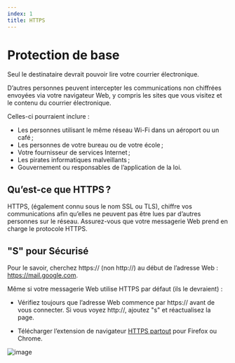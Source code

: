 ```yaml
---
index: 1
title: HTTPS
---
```

# Protection de base

Seul le destinataire devrait pouvoir lire votre courrier électronique.

D’autres personnes peuvent intercepter les communications non chiffrées envoyées via votre navigateur Web, y compris les sites que vous visitez et le contenu du courrier électronique.

Celles-ci pourraient inclure :

*   Les personnes utilisant le même réseau Wi-Fi dans un aéroport ou un café ;
*   Les personnes de votre bureau ou de votre école ;
*   Votre fournisseur de services Internet ;
*   Les pirates informatiques malveillants ;
*   Gouvernement ou responsables de l’application de la loi.

## Qu’est-ce que HTTPS ?

HTTPS, (également connu sous le nom SSL ou TLS), chiffre vos communications afin qu’elles ne peuvent pas être lues par d’autres personnes sur le réseau. Assurez-vous que votre messagerie Web prend en charge le protocole HTTPS.

## "S" pour Sécurisé

Pour le savoir, cherchez https:// (non http://) au début de l’adresse Web : https://mail.google.com. 

Même si votre messagerie Web utilise HTTPS par défaut (ils le devraient) :

*   Vérifiez toujours que l’adresse Web commence par https:// avant de vous connecter. Si vous voyez http://, ajoutez "s" et réactualisez la page. 

*   Télécharger l’extension de navigateur [HTTPS partout](https://www.eff.org/https-everywhere) pour Firefox ou Chrome.

![image](email1.png)